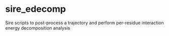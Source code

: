 # sire_edecomp
Sire scripts to post-process a trajectory and perform per-residue interaction energy decomposition analysis 
